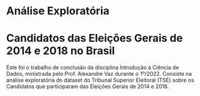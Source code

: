 
Análise Exploratória
============
Candidatos das Eleições Gerais de 2014 e 2018 no Brasil
============

Este foi o trabalho de conclusão da disciplina Introdução à Ciência de Dados, ministrada pelo Prof. Alexandre Vaz durante o 1º/2022.
Consiste na análise exploratória do dataset do Tribunal Superior Eleitoral (TSE) sobre os Candidatos que participaram das Eleições Gerais de 2014 e 2018.
